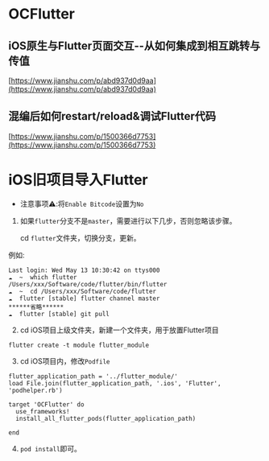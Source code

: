 # OCFlutter

## iOS原生与Flutter页面交互--从如何集成到相互跳转与传值
[https://www.jianshu.com/p/abd937d0d9aa](https://www.jianshu.com/p/abd937d0d9aa)

## 混编后如何restart/reload&调试Flutter代码
[https://www.jianshu.com/p/1500366d7753](https://www.jianshu.com/p/1500366d7753)

# iOS旧项目导入Flutter

* 注意事项⚠️:将`Enable Bitcode`设置为`No`

1. 如果`flutter`分支不是`master`，需要进行以下几步，否则忽略该步骤。

	cd `flutter`文件夹，切换分支，更新。

例如: 

```
Last login: Wed May 13 10:30:42 on ttys000
☁  ~  which flutter
/Users/xxx/Software/code/flutter/bin/flutter
☁  ~  cd /Users/xxx/Software/code/flutter
☁  flutter [stable] flutter channel master
******省略******
☁  flutter [stable] git pull
```

2. cd iOS项目上级文件夹，新建一个文件夹，用于放置Flutter项目

```
flutter create -t module flutter_module
```

3. cd iOS项目内，修改`Podfile`

```
flutter_application_path = '../flutter_module/'
load File.join(flutter_application_path, '.ios', 'Flutter', 'podhelper.rb')

target 'OCFlutter' do
  use_frameworks!
  install_all_flutter_pods(flutter_application_path)

end
```

4. `pod install`即可。
